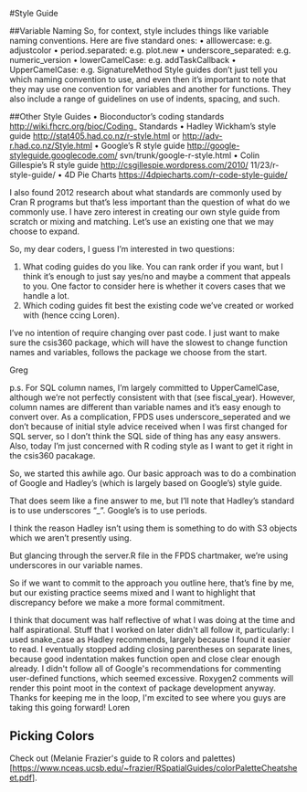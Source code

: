 #Style Guide

##Variable Naming
So, for context, style includes things like variable naming conventions. Here are five standard ones:
•	alllowercase: e.g. adjustcolor
•	period.separated: e.g. plot.new
•	underscore_separated: e.g. numeric_version
•	lowerCamelCase: e.g. addTaskCallback
•	UpperCamelCase: e.g. SignatureMethod
Style guides don’t just tell you which naming convention to use, and even then it’s important to note that they may use one convention for variables and another for functions. They also include a range of guidelines on use of indents, spacing, and such.


##Other Style Guides
•	Bioconductor’s coding standards http://wiki.fhcrc.org/bioc/Coding_ Standards 
•	Hadley Wickham’s style guide http://stat405.had.co.nz/r-style.html  or http://adv-r.had.co.nz/Style.html
•	Google’s R style guide http://google-styleguide.googlecode.com/ svn/trunk/google-r-style.html
•	Colin Gillespie’s R style guide http://csgillespie.wordpress.com/2010/ 11/23/r-style-guide/
•	4D Pie Charts https://4dpiecharts.com/r-code-style-guide/ 

I also found 2012 research about what standards are commonly used by Cran R programs but that’s less important than the question of what do we commonly use. I have zero interest in creating our own style guide from scratch or mixing and matching. Let’s use an existing one that we may choose to expand.

So, my dear coders, I guess I’m interested in two questions:
1)	What coding guides do you like. You can rank order if you want, but I think it’s enough to just say yes/no and maybe a comment that appeals to you. One factor to consider here is whether it covers cases that we handle a lot.
2)	Which coding guides fit best the existing code we’ve created or worked with (hence ccing Loren).

I’ve no intention of require changing over past code. I just want to make sure the csis360 package, which will have the slowest to change function names and variables, follows the package we choose from the start.

Greg

p.s. For SQL column names, I’m largely committed to UpperCamelCase, although we’re not perfectly consistent with that (see fiscal_year). However, column names are different than variable names and it’s easy enough to convert over. As a complication, FPDS uses underscore_seperated and we don’t because of initial style advice received when I was first changed for SQL server, so I don’t think the SQL side of thing has any easy answers. Also, today I’m just concerned with R coding style as I want to get it right in the csis360 pacakage.



So, we started this awhile ago. Our basic approach was to do a combination of Google and Hadley’s (which is largely based on Google’s) style guide. 

That does seem like a fine answer to me, but I’ll note that Hadley’s standard is to use underscores “_”. Google’s is to use periods.
 
I think the reason Hadley isn’t using them is something to do with S3 objects which we aren’t presently using.
 
But glancing through the server.R file in the FPDS chartmaker, we’re using underscores in our variable names.
 
So if we want to commit to the approach you outline here, that’s fine by me, but our existing practice seems mixed and I want to highlight that discrepancy before we make a more formal commitment.
 
I think that document was half reflective of what I was doing at the time and half aspirational.  Stuff that I worked on later didn't all follow it, particularly:
I used snake_case as Hadley recommends, largely because I found it easier to read.
I eventually stopped adding closing parentheses on separate lines, because good indentation makes function open and close clear enough already.
I didn't follow all of Google's recommendations for commenting user-defined functions, which seemed excessive.  Roxygen2 comments will render this point moot in the context of package development anyway.
Thanks for keeping me in the loop, I'm excited to see where you guys are taking this going forward!
Loren

## Picking Colors

Check out (Melanie Frazier's guide to R colors and palettes)[https://www.nceas.ucsb.edu/~frazier/RSpatialGuides/colorPaletteCheatsheet.pdf].
